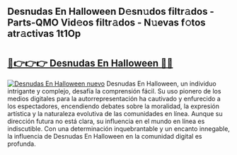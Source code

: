 ## Desnudas En Halloween D𝚎sn𝚞dos filtr𝚊dos - Parts-QMO Vid𝚎os filtr𝚊dos - N𝚞evas f𝚘tos atr𝚊ctivas 1t1Op

# <h2><a href="http://mb1xfyf.tromn.icu/?c=Desnudas+En+Halloween">🔗👉👉👉 Desnudas En Halloween 🔗🔗</a></h2>

[![Desnudas En Halloween nuevo](https://i.imgur.com/pEAQMta.gif)](http://mb1xfyf.tromn.icu/?c=Desnudas+En+Halloween)
Desnudas En Halloween, un individuo intrigante y complejo, desafía la comprensión fácil. Su uso pionero de los medios digitales para la autorrepresentación ha cautivado y enfurecido a los espectadores, encendiendo debates sobre la moralidad, la expresión artística y la naturaleza evolutiva de las comunidades en línea. Aunque su dirección futura no está clara, su influencia en el mundo en línea es indiscutible. Con una determinación inquebrantable y un encanto innegable, la influencia de Desnudas En Halloween en la comunidad digital es profunda.
